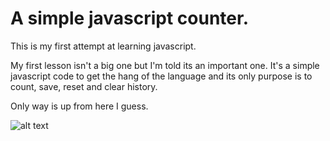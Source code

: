# A simple javascript counter. 
This is my first attempt at learning javascript. 

My first lesson isn't a big one but I'm told its an important one. It's a simple javascript code to get the hang of the language and its only purpose is to count, save, reset and clear history.  

Only way is up from here I guess. 

![alt text](https://i.ibb.co/SsXWHTc/screengrab.jpg)
